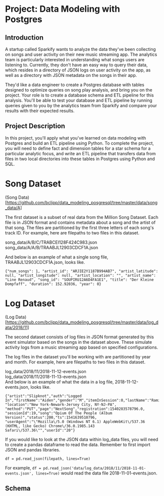 # Project: Data Modeling with Postgres  

## Introduction  

A startup called Sparkify wants to analyze the data they've been collecting on songs and user activity on their new music streaming app. The analytics team is particularly interested in understanding what songs users are listening to. Currently, they don't have an easy way to query their data, which resides in a directory of JSON logs on user activity on the app, as well as a directory with JSON metadata on the songs in their app.
  
They'd like a data engineer to create a Postgres database with tables designed to optimize queries on song play analysis, and bring you on the project. Your role is to create a database schema and ETL pipeline for this analysis. You'll be able to test your database and ETL pipeline by running queries given to you by the analytics team from Sparkify and compare your results with their expected results.
  
## Project Description
In this project, you'll apply what you've learned on data modeling with Postgres and build an ETL pipeline using Python. To complete the project, you will need to define fact and dimension tables for a star schema for a particular analytic focus, and write an ETL pipeline that transfers data from files in two local directories into these tables in Postgres using Python and SQL.

# Song Dataset

(Song Data)[https://github.com/bclipp/data_modeling_posgresql/tree/master/data/song_data/A]  

The first dataset is a subset of real data from the Million Song Dataset. Each file is in JSON format and contains metadata about a song and the artist of that song. The files are partitioned by the first three letters of each song's track ID. For example, here are filepaths to two files in this dataset.  

song_data/A/B/C/TRABCEI128F424C983.json  
song_data/A/A/B/TRAABJL12903CDCF1A.json  

And below is an example of what a single song file, TRAABJL12903CDCF1A.json, looks like.

```{"num_songs": 1, "artist_id": "ARJIE2Y1187B994AB7", "artist_latitude": null, "artist_longitude": null, "artist_location": "", "artist_name": "Line Renaud", "song_id": "SOUPIRU12A6D4FA1E1", "title": "Der Kleine Dompfaff", "duration": 152.92036, "year": 0}```

# Log Dataset  

(Log Data)[https://github.com/bclipp/data_modeling_posgresql/tree/master/data/log_data/2018/11]

The second dataset consists of log files in JSON format generated by this event simulator based on the songs in the dataset above. These simulate activity logs from a music streaming app based on specified configurations.
  
The log files in the dataset you'll be working with are partitioned by year and month. For example, here are filepaths to two files in this dataset.
  
log_data/2018/11/2018-11-12-events.json  
log_data/2018/11/2018-11-13-events.json  
And below is an example of what the data in a log file, 2018-11-12-events.json, looks like.  

```
{"artist":"Slipknot","auth":"Logged   In","firstName":"Aiden","gender":"M","itemInSession":0,"lastName":"Ramirez","length":192.57424,"level":"paid",  
"location":"New York-Newark-Jersey City, NY-NJ-PA",  
"method":"PUT","page":"NextSong","registration":1540283578796.0,  
"sessionId":19,"song":"Opium Of The People (Album Version)","status":200,"ts":1541639510796,  
"userAgent":"\"Mozilla\/5.0 (Windows NT 6.1) AppleWebKit\/537.36 (KHTML, like Gecko) Chrome\/36.0.1985.143 Safari\/537.36\"","userId":"20"}

```
If you would like to look at the JSON data within log_data files, you will need to create a pandas dataframe to read the data. Remember to first import JSON and pandas libraries.

```
df = pd.read_json(filepath, lines=True)
```

For example, ```df = pd.read_json('data/log_data/2018/11/2018-11-01-events.json', lines=True)``` would read the data file 2018-11-01-events.json.

## Schema
